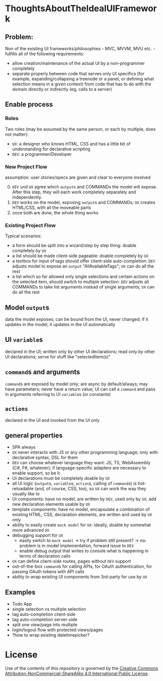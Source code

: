 # ThoughtsAboutTheIdealUIFramework
## Problem: 

Non of the existing UI frameworks/philosophies - MVC, MVVM, MVU etc. - fulfills all of the following requirements:
* allow creation/maintenance of the actual UI by a non-programmer completely
* separate properly between code that serves only UI specifics (for example, expanding/collapsing a treenode or a panel, or defining what selection means in a given context) from code that has to do with the domain directly or indirectly (eg, calls to a server)

## Enable process
### Roles
Two roles (may be assumed by the same person, or each by multiple, does not matter):
* `UX`: a designer who knows HTML, CSS and has a little bit of understanding for declarative scripting
* `DEV`: a programmer/Developer

### New Project Flow
assumption: user stories/specs are given and clear to everyone involved

0. `DEV` und `UX` agree which `output`s and COMMANDs the model will expose. After this step, they will each work completely separately and independently.
1. `DEV` works on the model, exposing `output`s and COMMANDs; `UX` creates HTML/CSS, with all the moveable parts
2. once both are done, the whole thing works

### Existing Project Flow
Typical scenarios:
* a form should be split into a wizard/step by step thing: doable completely by `UX`
* a list should be made client-side pageable: doable completely by `UX`
* a textbox for input of tags should offer client-side auto-completion: `DEV` adjusts model to expose an `output` "AllAvailableTags"; `UX` can do all the rest
* a list which so far allowed only single selections and certain actions on the selected item, should switch to multiple selection: `DEV` adjusts all COMMANDs to take list arguments instead of single arguments; `UX` can do all the rest


## Model `output`s
data the model exposes; can be bound from the UI, never changed; if it updates in the model, it updates in the UI automatically
## UI `variable`s
declared in the UI; written only by other UI declarations; read only by other UI declarations; serve for stuff like "selectedItem(s)"
## `command`s and arguments
`command`s are exposed by model only; are async by default/always; may have parameters; never have a return value; UI can call a `command` and pass in arguments referring to UI `variable`s (or constants)
## `actions`
declared in the UI and invoked from the UI only
## general properties
* SPA always
* `UX` never interacts with JS or any other programming language; only with declarative syntax, DSL for them
* `DEV` can choose whatever language they want: JS, TS, WebAssembly (C#, F#, whatever); if language-specific adapters are necessary to enable support, so be it
* UI declarations must be completely doable by `UX`
* all UI logic (`output`s, `variable`s, `action`s, calling of `command`s) is hot-reloadable (and, of course, CSS, too), so `UX` can work the way they usually like to
* UI components: have no model, are written by `DEV`, used only by `UX`; add new declaration elements usable by `UX`
* template components: have no model, encapsulate a combination of existing HTML, CSS, declaration elements, are written and used by `UX` only
* ability to easily create `mock model` for `UX`: ideally, doable by somewhat more advanced `UX`
* debugging support for `UX`
    * easily switch to `mock model` -> try if problem still present? -> no: problem is in model implementation, forward issue to `DEV`
    * enable debug output that writes to console what is happening in terms of declaration calls
* `UX` can define client-side routes, pages without `DEV` support
* out-of-the-box `command`s for calling APIs, for OAuth authentication, for passing OAuth tokens with API calls
* ability to wrap existing UI components from 3rd-party for use by `UX`

    
## Examples
* Todo App
* single selection vs multiple selection
* tag auto-completion client-side 
* tag auto-completion server-side
* split one view/page into multiple 
* login/logout flow with protected views/pages
* ?how to wrap existing datetimepicker?


# License
Use of the contents of this repository is governed by the [Creative Commons Attribution-NonCommercial-ShareAlike 4.0 International Public License](License.txt).